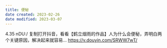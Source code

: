 ```yaml
---
title: 便秘
date created: 2023-02-26
date modified: 2023-03-07
---
```


4.35 nDU:/ 复制打开抖音，看看【鹤立烟雨的作品】人为什么会便秘，弄明白两个关键原因，解决起来就容易… https://v.douyin.com/SRWW7wT/
